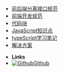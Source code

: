 - [前后端分离接口规范](/modules/api-standard/index)
- [前端开发规范](/modules/team-standard/index)
- [代码块](/modules/code-chunk/index)
- [JavaScript知识点](/modules/js-dot/index)
- [typeScript学习笔记](/modules/typescript/index)
- [解决方案](/modules/solution/index)

<!-- - [算法篇](/modules/arithmetic/index) -->



- **Links**
- [![Github](https://icongram.jgog.in/simple/github.svg?color=808080&size=16)Github](https://github.com/loycoder)

